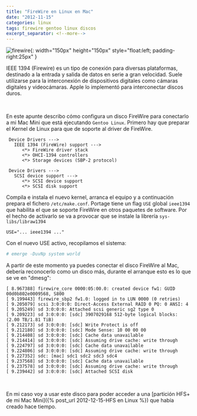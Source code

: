 ```yaml
---
title: "FireWire en Linux en Mac"
date: "2012-11-15"
categories: linux
tags: firewire gentoo linux discos
excerpt_separator: <!--more-->
---
```


![firewire](/assets/img/posts/logo-firewire.svg){: width="150px" height="150px"  style="float:left; padding-right:25px" }

IEEE 1394 (Firewire) es un tipo de conexión para diversas plataformas, destinado a la entrada y salida de datos en serie a gran velocidad. Suele utilizarse para la interconexión de dispositivos digitales como cámaras digitales y videocámaras. Apple lo implementó para interconectar discos duros.

<br clear="left"/>
<!--more-->

En este apunte describo cómo configura un disco FireWire para conectarlo a mi Mac Mini que está ejecutando `Gentoo Linux`. Primero hay que preparar el Kernel de Linux para que de soporte al driver de FireWire.

```text
 Device Drivers --->
   IEEE 1394 (FireWire) support --->
      <*> FireWire driver stack
      <*> OHCI-1394 controllers
      <*> Storage devices (SBP-2 protocol)

 Device Drivers --->
   SCSI device support --->
      <*> SCSI device support
      <*> SCSI disk support
```

Compila e instala el nuevo kernel, arranca el equipo y a continuación prepara el fichero `/etc/make.conf`. Portage tiene un flag `USE` global `ieee1394` que habilita el que se soporte FireWire en otros paquetes de software. Por el hecho de activarlo se va a provocar que se instale la librería `sys-libs/libraw1394`

```text
USE="... ieee1394 ..."
````

Con el nuevo USE activo, recopilamos el sistema:

```zsh
# emerge -DuvNp system world
```

A partir de este momento ya puedes conectar el disco FireWire al Mac, debería reconocerlo como un disco más, durante el arranque esto es lo que se ve en "dmesg":

```log
[ 8.967388] firewire_core 0000:05:00.0: created device fw1: GUID 00d0b802e0009568, S800
[ 9.199443] firewire_sbp2 fw1.0: logged in to LUN 0000 (0 retries)
[ 9.205079] scsi 3:0:0:0: Direct-Access External RAID 0 PQ: 0 ANSI: 4
[ 9.205249] sd 3:0:0:0: Attached scsi generic sg2 type 0
[ 9.209223] sd 3:0:0:0: [sdc] 3907029168 512-byte logical blocks: (2.00 TB/1.81 TiB)
[ 9.212173] sd 3:0:0:0: [sdc] Write Protect is off
[ 9.212180] sd 3:0:0:0: [sdc] Mode Sense: 10 00 00 00
[ 9.214408] sd 3:0:0:0: [sdc] Cache data unavailable
[ 9.214414] sd 3:0:0:0: [sdc] Assuming drive cache: write through
[ 9.224797] sd 3:0:0:0: [sdc] Cache data unavailable
[ 9.224806] sd 3:0:0:0: [sdc] Assuming drive cache: write through
[ 9.227352] sdc: [mac] sdc1 sdc2 sdc3 sdc4
[ 9.237568] sd 3:0:0:0: [sdc] Cache data unavailable
[ 9.237578] sd 3:0:0:0: [sdc] Assuming drive cache: write through
[ 9.239442] sd 3:0:0:0: [sdc] Attached SCSI disk
```

<br/>

En mi caso voy a usar este disco para poder acceder a una [partición HFS+ de mi Mac Mini]({% post_url 2012-12-15-HFS en Linux %}) que había creado hace tiempo.
